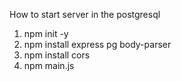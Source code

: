 How to start server in the postgresql


1. npm init -y
2. npm install express pg body-parser
3. npm install cors
4. npm main.js